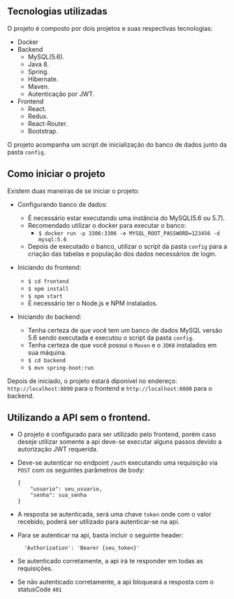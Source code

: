 ## Tecnologias utilizadas

O projeto é composto por dois projetos e suas respectivas tecnologias:

-   Docker
-   Backend
    -   MySQL(5.6).
    -   Java 8.
    -   Spring.
    -   Hibernate.
    -   Maven.
    -   Autenticação por JWT.
-   Frontend
    -   React.
    -   Redux.
    -   React-Router.
    -   Bootstrap.

O projeto acompanha um script de inicialização do banco de dados junto da pasta ``config``.

## Como iniciar o projeto

Existem duas maneiras de se iniciar o projeto:



  - Configurando banco de dados:
    - É necessário estar executando uma instância do MySQL(5.6 ou 5.7).
    - Recomendado utilizar o docker para executar o banco:
      - `$ docker run -p 3306:3306 -e MYSQL_ROOT_PASSWORD=123456 -d mysql:5.6` 
    - Depois de executado o banco, utilizar o script da pasta `config` para a criação das tabelas e população dos dados necessários de login.
  - Iniciando do frontend:
    - `$ cd frontend`
    - `$ npm install`
    - `$ npm start`
    - É necessário ter o Node.js e NPM instalados.

  - Iniciando do backend:
    - Tenha certeza de que você tem um banco de dados MySQL versão 5.6 sendo executada e executou o script da pasta `config`.
    - Tenha certeza de que você possui o `Maven` e o `JDK8` instalados em sua máquina.
    -  `$ cd backend`
    -  `$ mvn spring-boot:run`

Depois de iniciado, o projeto estará diponível no endereço: `http://localhost:8090` para o frontend e `http://localhost:8080` para o backend.


## Utilizando a API sem o frontend.

- O projeto é configurado para ser utilizado pelo frontend, porém caso deseje utilizar somente a api deve-se executar alguns passos devido a autorização JWT requerida.

- Deve-se autenticar no endpoint `/auth` executando uma requisição via `POST` com os seguintes parâmetros de body:
  ```
  {
      "usuario": seu_usuario,
      "senha": sua_senha
  }
  ```
- A resposta se autenticada, será uma chave `token` onde com o valor recebido, poderá ser utilizado para autenticar-se na api.
- Para se autenticar na api, basta incluir o seguinte header:
  ```
    'Authorization': 'Bearer {seu_token}'
  ``` 
- Se autenticado corretamente, a api irá te responder em todas as requisições.
- Se não autenticado corretamente, a api bloqueará a resposta com o statusCode `401`
